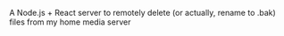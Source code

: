 A Node.js + React server to remotely delete (or actually, rename to .bak) files from my home media server